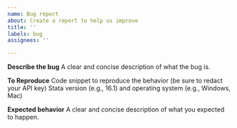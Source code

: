 ```yaml
---
name: Bug report
about: Create a report to help us improve
title: ''
labels: bug
assignees: ''

---
```


**Describe the bug**
A clear and concise description of what the bug is.

**To Reproduce**
Code snippet to reproduce the behavior (be sure to redact your API key)
Stata version (e.g., 16.1) and operating system (e.g., Windows, Mac)

**Expected behavior**
A clear and concise description of what you expected to happen.
